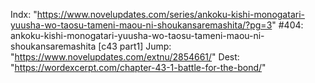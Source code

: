 Indx: "https://www.novelupdates.com/series/ankoku-kishi-monogatari-yuusha-wo-taosu-tameni-maou-ni-shoukansaremashita/?pg=3"
#404: ankoku-kishi-monogatari-yuusha-wo-taosu-tameni-maou-ni-shoukansaremashita [c43 part1]
Jump: "https://www.novelupdates.com/extnu/2854661/"
Dest: "https://wordexcerpt.com/chapter-43-1-battle-for-the-bond/"